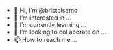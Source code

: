 - 👋 Hi, I’m @bristolsamo
- 👀 I’m interested in ...
- 🌱 I’m currently learning ...
- 💞️ I’m looking to collaborate on ...
- 📫 How to reach me ...

<!---
bristolsamo/bristolsamo is a ✨ special ✨ repository because its `README.md` (this file) appears on your GitHub profile.
You can click the Preview link to take a look at your changes.
--->
